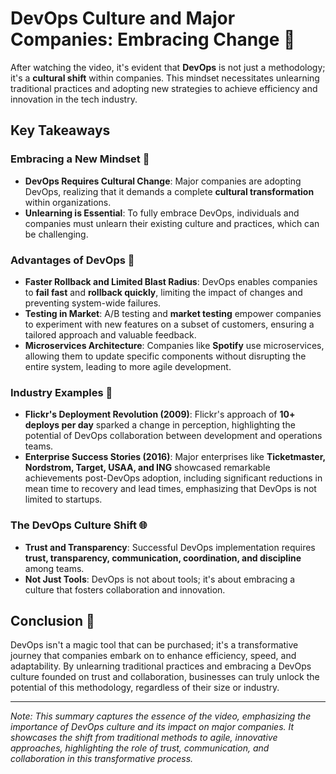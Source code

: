 # DevOps Culture and Major Companies: Embracing Change 🚀

After watching the video, it's evident that **DevOps** is not just a methodology; it's a **cultural shift** within companies. This mindset necessitates unlearning traditional practices and adopting new strategies to achieve efficiency and innovation in the tech industry.

## Key Takeaways

### Embracing a New Mindset 🧠

- **DevOps Requires Cultural Change**: Major companies are adopting DevOps, realizing that it demands a complete **cultural transformation** within organizations.
- **Unlearning is Essential**: To fully embrace DevOps, individuals and companies must unlearn their existing culture and practices, which can be challenging.

### Advantages of DevOps 💪

- **Faster Rollback and Limited Blast Radius**: DevOps enables companies to **fail fast** and **rollback quickly**, limiting the impact of changes and preventing system-wide failures.
- **Testing in Market**: A/B testing and **market testing** empower companies to experiment with new features on a subset of customers, ensuring a tailored approach and valuable feedback.
- **Microservices Architecture**: Companies like **Spotify** use microservices, allowing them to update specific components without disrupting the entire system, leading to more agile development.

### Industry Examples 🏢

- **Flickr's Deployment Revolution (2009)**: Flickr's approach of **10+ deploys per day** sparked a change in perception, highlighting the potential of DevOps collaboration between development and operations teams.
- **Enterprise Success Stories (2016)**: Major enterprises like **Ticketmaster, Nordstrom, Target, USAA, and ING** showcased remarkable achievements post-DevOps adoption, including significant reductions in mean time to recovery and lead times, emphasizing that DevOps is not limited to startups.

### The DevOps Culture Shift 🌐

- **Trust and Transparency**: Successful DevOps implementation requires **trust, transparency, communication, coordination, and discipline** among teams.
- **Not Just Tools**: DevOps is not about tools; it's about embracing a culture that fosters collaboration and innovation.

## Conclusion 🌟

DevOps isn't a magic tool that can be purchased; it's a transformative journey that companies embark on to enhance efficiency, speed, and adaptability. By unlearning traditional practices and embracing a DevOps culture founded on trust and collaboration, businesses can truly unlock the potential of this methodology, regardless of their size or industry.

---

*Note: This summary captures the essence of the video, emphasizing the importance of DevOps culture and its impact on major companies. It showcases the shift from traditional methods to agile, innovative approaches, highlighting the role of trust, communication, and collaboration in this transformative process.*
